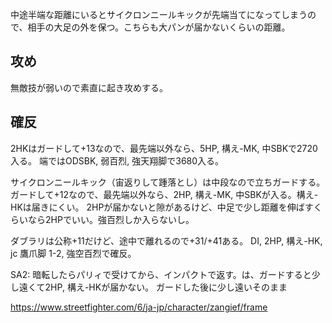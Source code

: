 中途半端な距離にいるとサイクロンニールキックが先端当てになってしまうので、相手の大足の外を保つ。こちらも大パンが届かないくらいの距離。

## 攻め

無敵技が弱いので素直に起き攻めする。

## 確反

2HKはガードして+13なので、最先端以外なら、5HP, 構え-MK, 中SBKで2720入る。
端ではODSBK, 弱百烈, 強天翔脚で3680入る。

サイクロンニールキック（宙返りして踵落とし）は中段なので立ちガードする。
ガードして+12なので、最先端以外なら、2HP, 構え-MK, 中SBKが入る。構え-HKは届きにくい。
2HPが届かないと隙があるけど、中足で少し距離を伸ばすくらいなら2HPでいい。強百烈しか入らないし。

ダブラリは公称+11だけど、途中で離れるので+31/+41ある。
DI, 2HP, 構え-HK, jc 鷹爪脚 1-2, 強空百烈で確反。

SA2:
暗転したらパリィで受けてから、インパクトで返す。は、ガードすると少し遠くて2HP, 構え-HKが届かない。
ガードした後に少し遠いそのまま

https://www.streetfighter.com/6/ja-jp/character/zangief/frame
